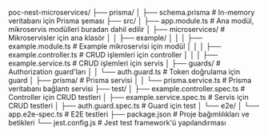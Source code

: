 poc-nest-microservices/
├── prisma/
│   ├── schema.prisma                # In-memory veritabanı için Prisma şeması
├── src/
│   ├── app.module.ts                # Ana modül, mikroservis modülleri buradan dahil edilir
│   ├── microservices/               # Mikroservisler için ana klasör
│   │   ├── example/
│   │   │   ├── example.module.ts    # Example mikroservisi için modül
│   │   │   ├── example.controller.ts # CRUD işlemleri için controller
│   │   │   ├── example.service.ts   # CRUD işlemleri için servis
│   ├── guards/                      # Authorization guard'ları
│   │   └── auth.guard.ts            # Token doğrulama için guard
│   ├── prisma/                      # Prisma servisi
│   │   └── prisma.service.ts        # Prisma veritabanı bağlantı servisi
├── test/
│   ├── example.controller.spec.ts   # Controller için CRUD testleri
│   ├── example.service.spec.ts      # Servis için CRUD testleri
│   ├── auth.guard.spec.ts           # Guard için test
│   └── e2e/
│       └── app.e2e-spec.ts          # E2E testleri
├── package.json                     # Proje bağımlılıkları ve betikleri
└── jest.config.js                   # Jest test framework'ü yapılandırması
